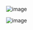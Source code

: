 ![image](https://github.com/user-attachments/assets/bbabd6ba-ac18-4d16-bce9-55a43e57aec5)

![image](https://github.com/user-attachments/assets/efdddb49-d4e6-4657-8c80-ce4ae6be1ee5)
